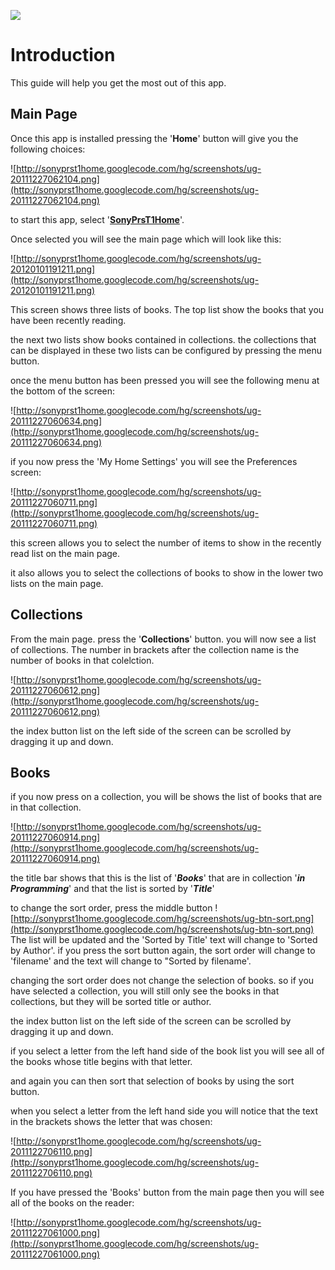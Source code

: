 [![](https://www.paypal.com/en_US/i/btn/btn_donateCC_LG.gif)](https://www.paypal.com/cgi-bin/webscr?cmd=_donations&business=9G2LQH6GBQSLW&lc=GB&item_name=Andy%20Aspell%2dClark&currency_code=GBP&bn=PP%2dDonationsBF%3abtn_donateCC_LG%2egif%3aNonHosted)


# Introduction #

This guide will help you get the most out of this app.

## Main Page ##

Once this app is installed pressing the '**Home**' button will give you the following choices:

![http://sonyprst1home.googlecode.com/hg/screenshots/ug-20111227062104.png](http://sonyprst1home.googlecode.com/hg/screenshots/ug-20111227062104.png)

to start this app, select '**[SonyPrsT1Home](http://code.google.com/p/sonyprst1home/)**'.

Once selected you will see the main page which will look like this:

![http://sonyprst1home.googlecode.com/hg/screenshots/ug-20120101191211.png](http://sonyprst1home.googlecode.com/hg/screenshots/ug-20120101191211.png)

This screen shows three lists of books. The top list show the books that you have been recently reading.

the next two lists show books contained in collections. the collections that can be displayed in these two lists can be configured by pressing the menu button.

once the menu button has been pressed you will see the following menu at the bottom of the screen:

![http://sonyprst1home.googlecode.com/hg/screenshots/ug-20111227060634.png](http://sonyprst1home.googlecode.com/hg/screenshots/ug-20111227060634.png)

if you now press the 'My Home Settings' you will see the Preferences screen:

![http://sonyprst1home.googlecode.com/hg/screenshots/ug-20111227060711.png](http://sonyprst1home.googlecode.com/hg/screenshots/ug-20111227060711.png)

this screen allows you to select the number of items to show in the recently read list on the main page.

it also allows you to select the collections of books to show in the lower two lists on the main page.


## Collections ##

From the main page. press the '**Collections**' button. you will now see a list of collections. The number in brackets after the collection name is the number of books in that colelction.

![http://sonyprst1home.googlecode.com/hg/screenshots/ug-20111227060612.png](http://sonyprst1home.googlecode.com/hg/screenshots/ug-20111227060612.png)

the index button list on the left side of the screen can be scrolled by dragging it up and down.

## Books ##

if you now press on a collection, you will be shows the list of books that are in that collection.

![http://sonyprst1home.googlecode.com/hg/screenshots/ug-20111227060914.png](http://sonyprst1home.googlecode.com/hg/screenshots/ug-20111227060914.png)

the title bar shows that this is the list of '**_Books_**' that are in collection '**_in Programming_**' and that the list is sorted by '**_Title_**'

to change the sort order, press the middle button
![http://sonyprst1home.googlecode.com/hg/screenshots/ug-btn-sort.png](http://sonyprst1home.googlecode.com/hg/screenshots/ug-btn-sort.png)
The list will be updated and the 'Sorted by Title' text will change to 'Sorted by Author'. if you press the sort button again, the sort order will change to 'filename' and the text will change to "Sorted by filename'.

changing the sort order does not change the selection of books.
so if you have selected a collection, you will still only see the books in that collections, but they will be sorted title or author.

the index button list on the left side of the screen can be scrolled by dragging it up and down.

if you select a letter from the left hand side of the book list you will see all of the books whose title begins with that letter.

and again you can then sort that selection of books by using the sort button.

when you select a letter from the left hand side you will notice that the text in the brackets shows the letter that was chosen:

![http://sonyprst1home.googlecode.com/hg/screenshots/ug-2011122706110.png](http://sonyprst1home.googlecode.com/hg/screenshots/ug-2011122706110.png)

If you have pressed the 'Books' button from the main page then you will see all of the books on the reader:

![http://sonyprst1home.googlecode.com/hg/screenshots/ug-20111227061000.png](http://sonyprst1home.googlecode.com/hg/screenshots/ug-20111227061000.png)